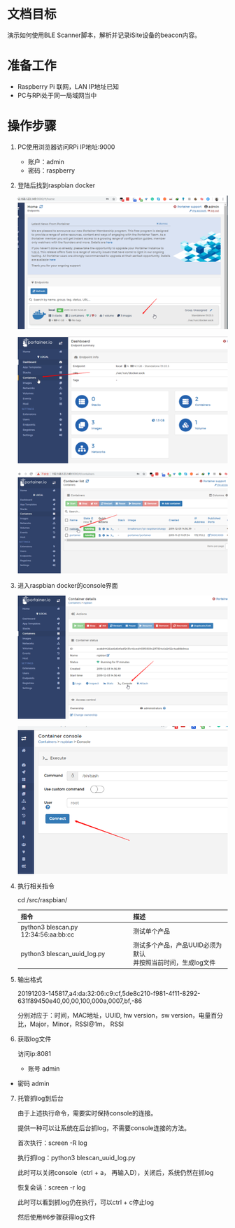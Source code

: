 # 文档目标



演示如何使用BLE Scanner脚本，解析并记录iSite设备的beacon内容。



# 准备工作



- Raspberry Pi 联网，LAN IP地址已知
- PC与RPi处于同一局域网当中



# 操作步骤



1. PC使用浏览器访问RPi IP地址:9000

   - 账户：admin
   - 密码：raspberry

2. 登陆后找到raspbian docker

   ![image-20191203145211264](readme.assets/image-20191203145211264.png)

   ![image-20191203145247712](readme.assets/image-20191203145247712.png)

   ![image-20191203145314713](readme.assets/image-20191203145314713.png)

3. 进入raspbian docker的console界面

   ![image-20191203145358566](readme.assets/image-20191203145358566.png)

   ![image-20191203145423675](readme.assets/image-20191203145423675.png)

4. 执行相关指令

   cd /src/raspbian/

   | 指令                                 | 描述                                                         |
   | ------------------------------------ | ------------------------------------------------------------ |
   | python3 blescan.py 12:34:56:aa:bb:cc | 测试单个产品                                                 |
   | python3 blescan_uuid_log.py          | 测试多个产品，产品UUID必须为默认<br/>并按照当前时间，生成log文件 |

5. 输出格式

   20191203-145817,a4:da:32:06:c9:cf,5de8c210-f981-4f11-8292-631f89450e40,00,00,100,000a,0007,bf,-86

   分别对应于：时间，MAC地址，UUID, hw version，sw version，电量百分比，Major，Minor，RSSI@1m， RSSI

6. 获取log文件

   访问ip:8081

   - 账号 admin
- 密码 admin
   
7. 托管抓log到后台

   由于上述执行命令，需要实时保持console的连接。

   提供一种可以让系统在后台抓log，不需要console连接的方法。

   首次执行：screen -R log

   执行抓log：python3 blescan_uuid_log.py 

   此时可以关闭console（ctrl + a， 再输入D），关闭后，系统仍然在抓log

   恢复会话：screen -r log

   此时可以看到抓log仍在执行，可以ctrl + c停止log

   然后使用#6步骤获得log文件
